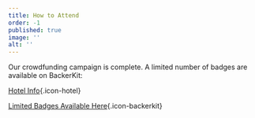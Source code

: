```yaml
---
title: How to Attend
order: -1
published: true
image: ''
alt: ''
---
```


Our crowdfunding campaign is complete. A limited number of badges are available on BackerKit:

[Hotel Info](https://www.bigbadcon.com/hotel/){.icon-hotel}

[Limited Badges Available Here](https://big-bad-con-2024.backerkit.com/hosted_preorders/){.icon-backerkit}

<!--Welcome to Big Bad Con:

**Big Bad Con is sold out!** *We hope to see you in 2024!*

[Hotel Info](https://www.bigbadcon.com/hotel/){.icon-hotel}

Sign up to attend Big Bad Con!

[Buy a Badge](/buy-a-badge){.icon-badge}

[Book a Room](https://www.hyatt.com/en-US/group-booking/SFOBU/G-BBC3){.icon-hotel}

[Hotel](/hotel){.icon-hotel}

[Exhibitors](/exhibitor-information){.icon-booth}

[Program](/images/03-new_bigbadcon_program_10-09.pdf){.icon-book}

[FAQ](/faq){.icon-faq}-->

<!--Welcome to Big Bad Con:

**Big Bad Con is sold out!** *We hope to see you in 2024!*

[Hotel Info](https://www.bigbadcon.com/hotel/){.icon-hotel}

Sign up to attend Big Bad Con!

[Buy a Badge](/buy-a-badge){.icon-badge}

[Book a Room](https://www.hyatt.com/en-US/group-booking/SFOBU/G-BBC3){.icon-hotel}

[Hotel](/hotel){.icon-hotel}

[Exhibitors](/exhibitor-information){.icon-booth}

[Program](/images/03-new_bigbadcon_program_10-09.pdf){.icon-book}

[FAQ](/faq){.icon-faq}-->

<!--Welcome to Big Bad Con:

**Big Bad Con is sold out!** *We hope to see you in 2024!*

[Hotel Info](https://www.bigbadcon.com/hotel/){.icon-hotel}

Sign up to attend Big Bad Con!

[Buy a Badge](/buy-a-badge){.icon-badge}

[Book a Room](https://www.hyatt.com/en-US/group-booking/SFOBU/G-BBC3){.icon-hotel}

[Hotel](/hotel){.icon-hotel}

[Exhibitors](/exhibitor-information){.icon-booth}

[Program](/images/03-new_bigbadcon_program_10-09.pdf){.icon-book}

[FAQ](/faq){.icon-faq}-->
